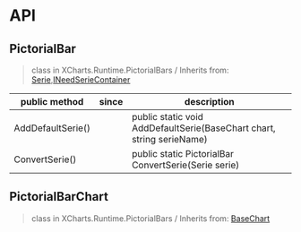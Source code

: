 # API

## PictorialBar

> class in XCharts.Runtime.PictorialBars / Inherits from: [Serie](https://xcharts-team.github.io/docs/api#serie),[INeedSerieContainer](https://xcharts-team.github.io/docs/api#ineedseriecontainer)


|public method|since|description|
|--|--|--|
|AddDefaultSerie()||public static void AddDefaultSerie(BaseChart chart, string serieName)|
|ConvertSerie()||public static PictorialBar ConvertSerie(Serie serie)|

## PictorialBarChart

> class in XCharts.Runtime.PictorialBars / Inherits from: [BaseChart](https://xcharts-team.github.io/docs/api#basechart)



